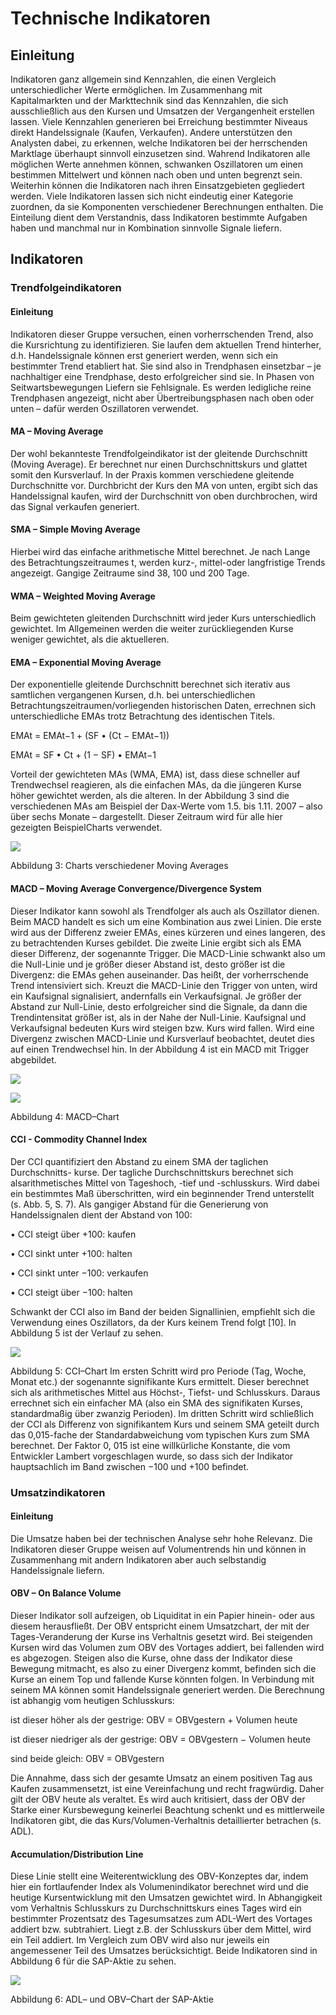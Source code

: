 # Technische Indikatoren 

## Einleitung

Indikatoren ganz allgemein sind Kennzahlen, die einen Vergleich unterschiedlicher Werte ermöglichen. Im Zusammenhang mit
Kapitalmarkten und der Markttechnik sind das Kennzahlen, die sich ausschließlich aus den Kursen und Umsatzen der Vergangenheit
erstellen lassen.
Viele Kennzahlen generieren bei Erreichung bestimmter Niveaus direkt Handelssignale (Kaufen, Verkaufen). Andere unterstützen den 
Analysten dabei, zu erkennen, welche Indikatoren bei der herrschenden Marktlage überhaupt sinnvoll einzusetzen sind.
Wahrend Indikatoren  alle  möglichen Werte annehmen können, schwanken Oszillatoren um einen bestimmen Mittelwert  und  können
nach oben und unten begrenzt sein. Weiterhin können die Indikatoren nach ihren Einsatzgebieten gegliedert werden.
Viele Indikatoren lassen sich nicht eindeutig einer Kategorie zuordnen, da sie Komponenten verschiedener Berechnungen enthalten. 
Die Einteilung dient dem Verstandnis, dass Indikatoren bestimmte Aufgaben haben und manchmal nur in Kombination sinnvolle
Signale liefern.

## Indikatoren

### Trendfolgeindikatoren

#### Einleitung
Indikatoren dieser Gruppe versuchen, einen vorherrschenden Trend, also die
Kursrichtung zu identifizieren. Sie laufen dem aktuellen Trend hinterher, d.h. Handelssignale können erst generiert werden, wenn
sich ein bestimmter Trend etabliert hat. Sie sind also in Trendphasen einsetzbar – je nachhaltiger eine Trendphase, desto
erfolgreicher sind sie.  In Phasen von Seitwartsbewegungen
Liefern sie Fehlsignale. Es werden ledigliche reine Trendphasen angezeigt, nicht aber  Übertreibungsphasen  nach  oben  oder
unten  –  dafür  werden  Oszillatoren verwendet.

#### MA – Moving Average
Der wohl bekannteste Trendfolgeindikator ist der gleitende Durchschnitt (Moving Average). Er berechnet nur einen
Durchschnittskurs und glattet somit den Kursverlauf. In der Praxis kommen verschiedene gleitende Durchschnitte vor.
Durchbricht der Kurs den MA von unten, ergibt sich das Handelssignal kaufen, wird der Durchschnitt von oben durchbrochen,
wird das Signal verkaufen generiert.

#### SMA – Simple Moving Average
Hierbei wird das einfache arithmetische Mittel berechnet.  Je nach Lange des Betrachtungszeitraumes t, werden kurz-,
mittel-oder langfristige Trends angezeigt. Gangige Zeitraume sind 38, 100 und 200 Tage.

#### WMA – Weighted Moving Average
Beim gewichteten gleitenden Durchschnitt wird jeder Kurs unterschiedlich gewichtet. Im Allgemeinen werden die weiter
zurückliegenden Kurse weniger gewichtet, als die aktuelleren.
 
#### EMA – Exponential Moving Average
Der exponentielle gleitende Durchschnitt berechnet sich iterativ aus samtlichen vergangenen Kursen, d.h. bei unterschiedlichen
Betrachtungszeitraumen/vorliegenden historischen Daten, errechnen sich unterschiedliche EMAs trotz Betrachtung des identischen
Titels.

EMAt = EMAt−1 + (SF • (Ct − EMAt−1)) 

EMAt = SF • Ct + (1 − SF) • EMAt−1

Vorteil der gewichteten MAs (WMA, EMA) ist, dass diese schneller auf Trendwechsel  reagieren,  als  die  einfachen  MAs,  da
die  jüngeren  Kurse  höher gewichtet  werden,  als  die  alteren.  In der Abbildung 3 sind die verschiedenen MAs am
Beispiel der Dax-Werte vom 1.5.  bis 1.11.  2007 – also über  sechs Monate – dargestellt. Dieser Zeitraum wird für alle hier
gezeigten BeispielCharts verwendet.

![](https://github.com/Efahim/Analise/blob/master/Documents/Images/tech1.png)

Abbildung 3: Charts verschiedener Moving Averages

#### MACD – Moving Average Convergence/Divergence System
Dieser Indikator kann sowohl als Trendfolger als auch als Oszillator dienen. Beim MACD handelt es sich um eine Kombination aus
zwei Linien. Die erste wird  aus  der  Differenz  zweier  EMAs, eines  kürzeren  und  eines  langeren,  des zu betrachtenden
Kurses gebildet. Die zweite Linie ergibt sich als EMA dieser Differenz, der sogenannte Trigger.
Die MACD-Linie schwankt also um die Null-Linie und je größer dieser Abstand  ist,  desto  größer  ist  die  Divergenz:  die
EMAs  gehen  auseinander.  Das heißt, der vorherrschende Trend intensiviert sich. Kreuzt die MACD-Linie den Trigger von unten,
wird ein Kaufsignal signalisiert, andernfalls ein Verkaufsignal.  Je  größer  der  Abstand  zur  Null-Linie,  desto
erfolgreicher  sind  die Signale, da dann die Trendintensitat größer ist, als in der Nahe der Null-Linie. Kaufsignal und
Verkaufsignal bedeuten Kurs wird steigen bzw. Kurs wird fallen.
Wird eine Divergenz zwischen MACD-Linie und Kursverlauf beobachtet, deutet dies auf einen Trendwechsel hin. In der Abbildung 4
ist ein MACD mit Trigger abgebildet.

![](https://github.com/Efahim/Analise/blob/master/Documents/Images/tech2.png)


![](https://github.com/Efahim/Analise/blob/master/Documents/Images/tech3.png)

Abbildung 4: MACD–Chart

#### CCI - Commodity Channel Index
Der CCI  quantifiziert den Abstand zu einem SMA der taglichen Durchschnitts- kurse. Der tagliche Durchschnittskurs berechnet
sich alsarithmetisches Mittel von Tageshoch, -tief  und -schlusskurs.  Wird dabei ein bestimmtes Maß überschritten, wird ein
beginnender Trend unterstellt (s. Abb. 5, S. 7). Als gangiger Abstand für die Generierung von Handelssignalen dient der
Abstand von 100:

•	CCI steigt über +100: kaufen

•	CCI sinkt unter +100: halten

•	CCI sinkt unter −100: verkaufen

•	CCI steigt über −100: halten

Schwankt der CCI also im Band der beiden Signallinien, empfiehlt sich die Verwendung eines Oszillators, da der Kurs keinem Trend
folgt [10]. In Abbildung 5 ist der Verlauf zu sehen.


![](https://github.com/Efahim/Analise/blob/master/Documents/Images/tech4.png)

Abbildung 5: CCI–Chart
Im ersten Schritt wird pro Periode (Tag, Woche, Monat etc.) der sogenannte signifikante Kurs  ermittelt. Dieser berechnet sich
als arithmetisches Mittel aus Höchst-, Tiefst- und Schlusskurs. Daraus errechnet sich ein einfacher MA (also ein  SMA  des
signifikaten  Kurses,  standardmaßig  über  zwanzig  Perioden).  Im dritten Schritt wird schließlich der CCI als Differenz
von signifikantem Kurs und seinem SMA geteilt durch das 0,015-fache der Standardabweichung vom typischen  Kurs  zum  SMA
berechnet.  Der  Faktor  0, 015  ist  eine  willkürliche Konstante, die vom Entwickler Lambert vorgeschlagen wurde, so dass
sich der Indikator hauptsachlich im Band zwischen −100 und +100 befindet.

### Umsatzindikatoren

#### Einleitung
Die  Umsatze  haben  bei  der  technischen  Analyse  sehr  hohe  Relevanz.  Die  Indikatoren dieser Gruppe weisen auf
Volumentrends hin und können in Zusammenhang mit andern Indikatoren aber auch selbstandig Handelssignale liefern.

#### OBV – On Balance Volume
Dieser  Indikator  soll  aufzeigen,  ob  Liquiditat  in  ein  Papier  hinein-  oder  aus diesem herausfließt. Der OBV
entspricht einem Umsatzchart, der mit der Tages-Veranderung der Kurse ins Verhaltnis gesetzt wird. Bei steigenden Kursen
wird das Volumen zum OBV des Vortages addiert, bei fallenden wird es abgezogen. Steigen also die Kurse, ohne dass der Indikator
diese Bewegung mitmacht, es also zu einer Divergenz kommt, befinden sich die Kurse an einem Top und fallende Kurse könnten
folgen. In Verbindung mit seinem MA können somit Handelssignale generiert werden.
Die Berechnung ist abhangig vom heutigen Schlusskurs:

ist dieser höher als der gestrige:     OBV = OBVgestern +  Volumen heute

ist dieser niedriger als der gestrige: 	OBV = OBVgestern − Volumen heute

sind beide gleich:	                    OBV = OBVgestern

Die Annahme, dass sich der gesamte Umsatz an einem positiven Tag aus Kaufen zusammensetzt, ist eine Vereinfachung und recht
fragwürdig. Daher gilt der OBV heute als veraltet.
Es wird auch kritisiert, dass der OBV der Starke einer Kursbewegung keinerlei Beachtung schenkt und es mittlerweile
Indikatoren gibt, die das Kurs/Volumen-Verhaltnis detaillierter betrachen (s. ADL).

#### Accumulation/Distribution Line
Diese Linie stellt eine Weiterentwicklung des OBV-Konzeptes dar, indem hier ein fortlaufender Index als Volumenindikator
berechnet wird und die heutige Kursentwicklung mit den Umsatzen gewichtet wird.  In  Abhangigkeit  vom Verhaltnis
Schlusskurs  zu  Durchschnittskurs  eines  Tages  wird  ein  bestimmter Prozentsatz des Tagesumsatzes zum ADL-Wert des Vortages
addiert bzw. subtrahiert. Liegt z.B. der Schlusskurs über dem Mittel, wird ein Teil addiert.
Im Vergleich zum OBV wird also nur jeweils ein angemessener Teil des Umsatzes berücksichtigt.  Beide  Indikatoren  sind  in
Abbildung  6  für  die  SAP-Aktie zu sehen.

![](https://github.com/Efahim/Analise/blob/master/Documents/Images/tech5.png)

Abbildung 6: ADL– und OBV–Chart der SAP-Aktie
